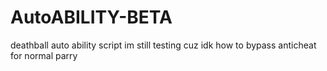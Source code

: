 # AutoABILITY-BETA
deathball auto ability script im still testing cuz idk how to bypass anticheat for normal parry
